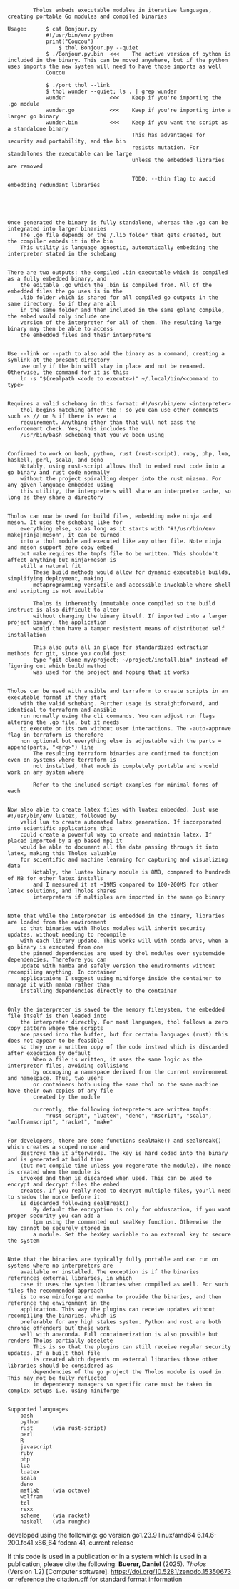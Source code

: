             Tholos embeds executable modules in iterative languages, creating portable Go modules and compiled binaries

    Usage:      $ cat Bonjour.py 
                #!/usr/bin/env python
                print("Coucou")
                    $ thol Bonjour.py --quiet
                $ ./Bonjour.py.bin  <<<    The active version of python is included in the binary. This can be moved anywhere, but if the python uses imports the new system will need to have those imports as well
                Coucou

                $ ./port thol --link
                $ thol wunder --quiet; ls . | grep wunder
                wunder              <<<    Keep if you're importing the .go module
                wunder.go           <<<    Keep if you're importing into a larger go binary
                wunder.bin          <<<    Keep if you want the script as a standalone binary
                                           This has advantages for security and portability, and the bin
                                           resists mutation. For standalones the executable can be large
                                           unless the embedded libraries are removed

                                           TODO: --thin flag to avoid embedding redundant libraries





    Once generated the binary is fully standalone, whereas the .go can be integrated into larger binaries
        The .go file depends on the /.lib folder that gets created, but the compiler embeds it in the bin
        This utility is language agnostic, automatically embedding the interpreter stated in the schebang


    There are two outputs: the compiled .bin executable which is compiled as a fully embedded binary, and
        the editable .go which the .bin is compiled from. All of the embedded files the go uses is in the
        .lib folder which is shared for all compiled go outputs in the same directory. So if they are all
        in the same folder and then included in the same golang compile, the embed would only include one
        version of the interpreter for all of them. The resulting large binary may then be able to access
        the embedded files and their interpreters


    Use --link or --path to also add the binary as a command, creating a symlink at the present directory
        use only if the bin will stay in place and not be renamed. Otherwise, the command for it is this:
        ln -s "$(realpath <code to execute>)" ~/.local/bin/<command to type>


    Requires a valid schebang in this format: #!/usr/bin/env <interpreter>
        thol begins matching after the ! so you can use other comments such as // or % if there is ever a
        requirement. Anything other than that will not pass the enforcement check. Yes, this includes the
        /usr/bin/bash schebang that you've been using


    Confirmed to work on bash, python, rust (rust-script), ruby, php, lua, haskell, perl, scala, and deno
        Notably, using rust-script allows thol to embed rust code into a go binary and rust code normally
        without the project spiralling deeper into the rust miasma. For any given language embedded using
        this utility, the interpreters will share an interpreter cache, so long as they share a directory


    Tholos can now be used for build files, embedding make ninja and meson. It uses the schebang like for
        everything else, so as long as it starts with "#!/usr/bin/env make|ninja|meson", it can be turned
        into a thol module and executed like any other file. Note ninja and meson support zero copy embed
        but make requires the tmpfs file to be written. This shouldn't affect anything but ninja+meson is
        still a natural fit
            These build methods would allow for dynamic executable builds, simplifying deployment, making
            metaprogramming versatile and accessible invokable where shell and scripting is not available

            Tholos is inherently immutable once compiled so the build instruct is also difficult to alter
            without changing the binary itself. If imported into a larger project binary, the application
            would then have a tamper resistent means of distributed self installation

            This also puts all in place for standardized extraction methods for git, since you could just
            type "git clone my/project; ~/project/install.bin" instead of figuring out which build method
            was used for the project and hoping that it works


    Tholos can be used with ansible and terraform to create scripts in an executable format if they start
        with the valid schebang. Further usage is straightforward, and identical to terraform and ansible
        run normally using the cli commands. You can adjust run flags altering the .go file, but it needs
        to execute on its own without user interactions. The -auto-approve flag in terraform is therefore
        non optional but everything else is adjustable with the parts = append(parts, "<arg>") line
            The resulting terraform binaries are confirmed to function even on systems where terraform is
            not installed, that much is completely portable and should work on any system where

            Refer to the included script examples for minimal forms of each


    Now also able to create latex files with luatex embedded. Just use #!/usr/bin/env luatex, followed by
        valid lua to create automated latex generation. If incorporated into scientific applications this
        could create a powerful way to create and maintain latex. If placed imported by a go based mpi it
        would be able to document all the data passing through it into latex, making this Tholos valuable
        for scientific and machine learning for capturing and visualizing data
            Notably, the luatex binary module is 8MB, compared to hundreds of MB for other latex installs
            and I measured it at ~19MS compared to 100-200MS for other latex solutions, and Tholos shares
            interpreters if multiples are imported in the same go binary


    Note that while the interpreter is embedded in the binary, libraries are loaded from the environment
        so that binaries with Tholos modules will inherit security updates, without needing to recompile
        with each library update. This works will with conda envs, when a go binary is executed from one
        the pinned dependencies are used by thol modules over systemwide dependencies. Therefore you can
        update with mamba and safely version the environments without recompiling anything. In container
        applicataions I suggest using miniforge inside the container to manage it with mamba rather than
        installing dependencies directly to the container


    Only the interpreter is saved to the memory filesystem, the embedded file itself is then loaded into
        the interpreter directly. For most languages, thol follows a zero copy pattern where the scripts
        are passed into the buffer, but for certain languages (rust) this does not appear to be feasible
        so they use a written copy of the code instead which is discarded after execution by default
            When a file is written, it uses the same logic as the interpreter files, avoiding collisions
            by occupying a namespace derived from the current environment and namespace. Thus, two users
            or containers both using the same thol on the same machine have their own copies of any file
            created by the module

            currently, the following interpreters are written tmpfs:
                "rust-script", "luatex", "deno", "Rscript", "scala", "wolframscript", "racket", "make"


    For developers, there are some functions sealMake() and sealBreak() which creates a scoped nonce and
        destroys the it afterwards. The key is hard coded into the binary and is generated at build time
        (but not compile time unless you regenerate the module). The nonce is created when the module is
        invoked and then is discarded when used. This can be used to encrypt and decrypt files the embed
        creates. If you really need to decrypt multiple files, you'll need to shadow the nonce before it
        is discarded following sealBreak()
            By default the encryption is only for obfuscation, if you want proper security you can add a
            tpm using the commented out sealKey function. Otherwise the key cannot be securely stored in
            a module. Set the hexKey variable to an external key to secure the system


    Note that the binaries are typically fully portable and can run on systems where no interpreters are
        available or installed. The exception is if the binaries references external libraries, in which
        case it uses the system libraries when compiled as well. For such files the recommended approach
        is to use miniforge and mamba to provide the binaries, and then reference the environment in the
        application. This way the plugins can receive updates without recompiling the binaries, which is
        preferable for any high stakes system. Python and rust are both chronic offenders but these work
        well with anaconda. Full containerization is also possible but renders Tholos partially obselete
            This is so that the plugins can still receive regular security updates. If a built thol file
            is created which depends on external libraries those other libraries should be considered as
            dependencies of the go project the Tholos module is used in. This may not be fully reflected
            in dependency managers so specific care must be taken in complex setups i.e. using miniforge


    Supported languages
        bash
        python
        rust      (via rust-script)
        perl
        R
        javascript
        ruby
        php
        lua
        luatex
        scala
        deno
        matlab    (via octave)
        wolfram
        tcl
        rexx
        scheme    (via racket)
        haskell   (via runghc) 


developed using the following:
    go version go1.23.9 linux/amd64
    6.14.6-200.fc41.x86_64
        fedora 41, current release


If this code is used in a publication or in a system which is used in a publication, please cite the following:
    **Buerer, Daniel** (2025). *Tholos* (Version 1.2) [Computer software].
    https://doi.org/10.5281/zenodo.15350673
or reference the citation.cff for standard format information

